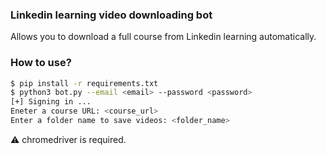 ### Linkedin learning video downloading bot

Allows you to download a full course from Linkedin learning automatically.


### How to use?

```sh
$ pip install -r requirements.txt
$ python3 bot.py --email <email> --password <password>
[+] Signing in ...
Eneter a course URL: <course_url>
Enter a folder name to save videos: <folder_name>
```

:warning: chromedriver is required.
